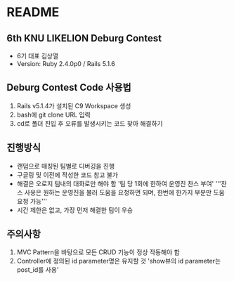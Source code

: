 # README

## 6th KNU LIKELION Deburg Contest
* 6기 대표 김상열
* Version: Ruby 2.4.0p0 / Rails 5.1.6


## Deburg Contest Code 사용법
1. Rails v5.1.4가 설치된 C9 Workspace 생성
2. bash에 git clone URL 입력
3. cd로 폴더 진입 후 오류를 발생시키는 코드 찾아 해결하기

## 진행방식
* 랜덤으로 매칭된 팀별로 디버깅을 진행
* 구글링 및 이전에 작성한 코드 참고 불가
* 해결은 오로지 팀내의 대화로만 해야 함
'팀 당 1회에 한하여 운영진 찬스 부여'
'''찬스 사용은 원하는 운영진을 불러 도움을 요청하면 되며, 한번에 한가지 부분만 도움 요청 가능'''
* 시간 제한은 없고, 가장 먼저 해결한 팀이 우승

## 주의사항
1. MVC Pattern을 바탕으로 모든 CRUD 기능이 정상 작동해야 함
2. Controller에 정의된 id parameter명은 유지할 것
'show뷰의 id parameter는 post_id를 사용'  